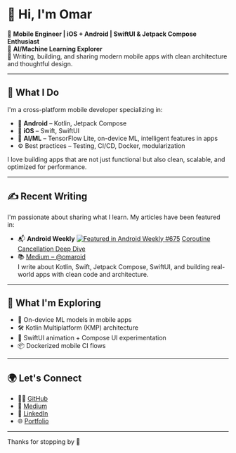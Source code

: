 # 👋 Hi, I'm Omar

🎯 **Mobile Engineer | iOS + Android | SwiftUI & Jetpack Compose Enthusiast**  
🤖 **AI/Machine Learning Explorer**  
📍 Writing, building, and sharing modern mobile apps with clean architecture and thoughtful design.

---

## 🚀 What I Do

I'm a cross-platform mobile developer specializing in:

- 🧩 **Android** – Kotlin, Jetpack Compose
- 🍎 **iOS** – Swift, SwiftUI
- 🧠 **AI/ML** – TensorFlow Lite, on-device ML, intelligent features in apps  
- ⚙️ Best practices – Testing, CI/CD, Docker, modularization  

I love building apps that are not just functional but also clean, scalable, and optimized for performance.

---

## ✍️ Recent Writing

I'm passionate about sharing what I learn. My articles have been featured in:
- 📬 **Android Weekly** [![Featured in Android Weekly #675](https://img.shields.io/badge/Featured%20in-Android%20Weekly%20%23675-blue?style=flat-square&logo=android)](https://androidweekly.net/issues/issue-675)
 [Coroutine Cancellation Deep Dive](https://omaroid.medium.com/kotlin-coroutine-cancellation-an-advanced-guide-867cb43b5a48)
- 📚 [Medium – @omaroid](https://omaroid.medium.com)  
I write about Kotlin, Swift, Jetpack Compose, SwiftUI, and building real-world apps with clean code and architecture.

---

## 🌱 What I'm Exploring

- 🤖 On-device ML models in mobile apps  
- 🛠️ Kotlin Multiplatform (KMP) architecture  
- 📐 SwiftUI animation + Compose UI experimentation  
- 📦 Dockerized mobile CI flows

---

## 🌍 Let's Connect

- 🧑‍💻 [GitHub](https://github.com/OmarDroid)  
- 📝 [Medium](https://omaroid.medium.com)  
- 💼 [LinkedIn](https://linkedin.com/in/andomaroid)  
- 🌐 [Portfolio](https://omardroid.github.io/portfolio/)

---


Thanks for stopping by 🚀
